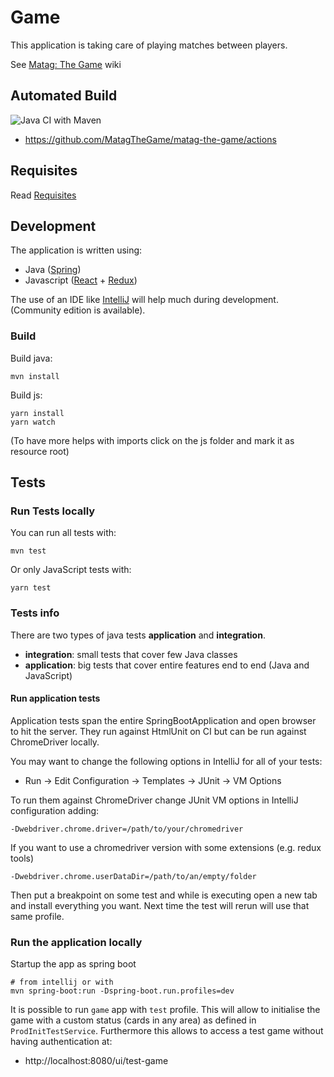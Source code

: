 # Game

This application is taking care of playing matches between players.

See [Matag: The Game](https://github.com/MatagTheGame/matag-the-game/wiki) wiki


## Automated Build

![Java CI with Maven](https://github.com/MatagTheGame/matag-the-game/workflows/Java%20CI%20with%20Maven/badge.svg)
 - https://github.com/MatagTheGame/matag-the-game/actions
 

## Requisites

Read [Requisites](https://github.com/MatagTheGame/game/wiki/Requisites)

## Development

The application is written using:
 * Java ([Spring](https://spring.io/))
 * Javascript ([React](https://reactjs.org/) + [Redux](https://redux.js.org/))

The use of an IDE like [IntelliJ](https://www.jetbrains.com/idea/download/) will help much during development.
(Community edition is available).

### Build

Build java:

    mvn install
    
Build js:

    yarn install
    yarn watch
    
(To have more helps with imports click on the js folder and mark it as resource root)


## Tests

### Run Tests locally

You can run all tests with:

    mvn test
    
Or only JavaScript tests with:

    yarn test 

### Tests info

There are two types of java tests **application** and **integration**.

 * **integration**: small tests that cover few Java classes
 * **application**: big tests that cover entire features end to end (Java and JavaScript)

#### Run application tests

Application tests span the entire SpringBootApplication and open browser to hit the server.
They run against HtmlUnit on CI but can be run against ChromeDriver locally.

You may want to change the following options in IntelliJ for all of your tests:
 - Run -> Edit Configuration -> Templates -> JUnit -> VM Options

To run them against ChromeDriver change JUnit VM options in IntelliJ configuration adding:

    -Dwebdriver.chrome.driver=/path/to/your/chromedriver

If you want to use a chromedriver version with some extensions (e.g. redux tools)

    -Dwebdriver.chrome.userDataDir=/path/to/an/empty/folder

Then put a breakpoint on some test and while is executing open a new tab and install everything you want.
Next time the test will rerun will use that same profile.

### Run the application locally

Startup the app as spring boot

    # from intellij or with
    mvn spring-boot:run -Dspring-boot.run.profiles=dev


It is possible to run `game` app with `test` profile.
This will allow to initialise the game with a custom status (cards in any area) as defined in `ProdInitTestService`.
Furthermore this allows to access a test game without having authentication at:
 - http://localhost:8080/ui/test-game
